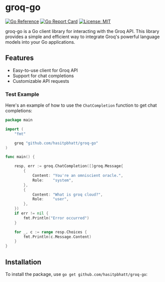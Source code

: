 # groq-go

[![Go Reference](https://pkg.go.dev/badge/github.com/hasitpbhatt/groq-go.svg)](https://pkg.go.dev/github.com/hasitpbhatt/groq-go)
[![Go Report Card](https://goreportcard.com/badge/github.com/hasitpbhatt/groq-go)](https://goreportcard.com/report/github.com/hasitpbhatt/groq-go)
[![License: MIT](https://img.shields.io/badge/License-MIT-yellow.svg)](https://opensource.org/licenses/MIT)

groq-go is a Go client library for interacting with the Groq API. This library provides a simple and efficient way to integrate Groq's powerful language models into your Go applications.

## Features

- Easy-to-use client for Groq API
- Support for chat completions
- Customizable API requests

### Test Example

Here's an example of how to use the `ChatCompletion` function to get chat completions:
```go
package main

import (
	"fmt"

	groq "github.com/hasitpbhatt/groq-go"
)

func main() {

	resp, err := groq.ChatCompletion([]groq.Message{
		{
			Content: "You're an omniscient oracle.",
			Role:    "system",
		},
		{
			Content: "What is groq cloud?",
			Role:    "user",
		},
	})
	if err != nil {
		fmt.Println("Error occurred")
	}

	for _, c := range resp.Choices {
		fmt.Println(c.Message.Content)
	}
}
```


## Installation

To install the package, use `go get github.com/hasitpbhatt/groq-go`:
